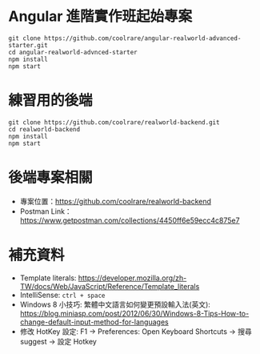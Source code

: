 # Angular 進階實作班起始專案

```shell
git clone https://github.com/coolrare/angular-realworld-advanced-starter.git
cd angular-realworld-advnced-starter
npm install
npm start
```

# 練習用的後端

```shell
git clone https://github.com/coolrare/realworld-backend.git
cd realworld-backend
npm install
npm start
```

# 後端專案相關

- 專案位置：https://github.com/coolrare/realworld-backend
- Postman Link：https://www.getpostman.com/collections/4450ff6e59ecc4c875e7

# 補充資料

- Template literals: https://developer.mozilla.org/zh-TW/docs/Web/JavaScript/Reference/Template_literals
- IntelliSense: `ctrl + space`
- Windows 8 小技巧: 繁體中文語言如何變更預設輸入法(英文): https://blog.miniasp.com/post/2012/06/30/Windows-8-Tips-How-to-change-default-input-method-for-languages
- 修改 HotKey 設定: F1 -> Preferences: Open Keyboard Shortcuts -> 搜尋 suggest -> 設定 Hotkey
